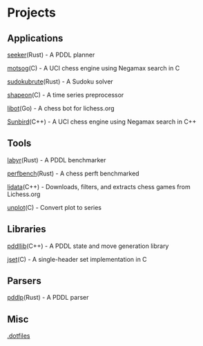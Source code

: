 

# Projects
## Applications
[seeker](https://github.com/jmdha/seeker)(Rust) - A PDDL planner

[motsog](https://github.com/jmdha/motsog)(C) - A UCI chess engine using Negamax search in C

[sudokubrute](https://github.com/jmdha/sudokubrute)(Rust) - A Sudoku solver

[shapeon](https://github.com/jmdha/shapeon)(C) - A time series preprocessor

[libot](https://github.com/jmdha/libot)(Go) - A chess bot for lichess.org

[Sunbird](https://github.com/jmdha/Sunbird)(C++) - A UCI chess engine using Negamax search in C++

## Tools
[labyr](https://github.com/jmdha/labyr)(Rust) - A PDDL benchmarker

[perfbench](https://github.com/jmdha/perfbench)(Rust) - A chess perft benchmarked

[lidata](https://github.com/jmdha/lidata)(C++) - Downloads, filters, and extracts chess games from Lichess.org

[unplot](https://github.com/jmdha/unplot)(C) - Convert plot to series

## Libraries
[pddllib](https://github.com/jmdha/pddllib)(C++) - A PDDL state and move generation library

[jset](https://github.com/jmdha/jset)(C) - A single-header set implementation in C

## Parsers
[pddlp](https://github.com/jmdha/pddlp)(Rust) - A PDDL parser

## Misc
[.dotfiles](https://github.com/jmdha/.dotfiles)
